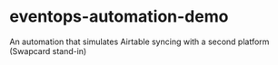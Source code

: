 # eventops-automation-demo
An automation that simulates Airtable syncing with a second platform (Swapcard stand-in)
